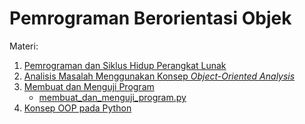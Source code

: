 <!--
Copyright (c) Pipin Fitriadi. All rights reserved.
Licensed under the MIT License. See LICENSE in the project root for license information.
-->

# Pemrograman Berorientasi Objek

Materi:

1. [Pemrograman dan Siklus Hidup Perangkat Lunak](https://docs.google.com/presentation/d/1fx8PkA4meuEdn3F8WtryPoFML9pI_8h1/edit)
2. [Analisis Masalah Menggunakan Konsep _Object-Oriented Analysis_](https://docs.google.com/presentation/d/1jJDMwl7XtiTRftSygTm58SZmS8ILqFjP/edit)
3. [Membuat dan Menguji Program](https://docs.google.com/presentation/d/1mypdO97pLIT8iX9YpBYkuxpnYZBKzasD/edit)
    - [membuat_dan_menguji_program.py](membuat_dan_menguji_program.py)
4. [Konsep OOP pada Python](https://drive.google.com/file/d/1pm2Sm-Iih5gi8oynQis7MkpMZk8LPcJi/view)

